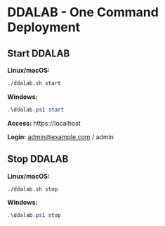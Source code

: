 # DDALAB - One Command Deployment

## Start DDALAB

**Linux/macOS:**

```bash
./ddalab.sh start
```

**Windows:**

```powershell
.\ddalab.ps1 start
```

**Access:** https://localhost

**Login:** admin@example.com / admin

## Stop DDALAB

**Linux/macOS:**

```bash
./ddalab.sh stop
```

**Windows:**

```powershell
.\ddalab.ps1 stop
```
